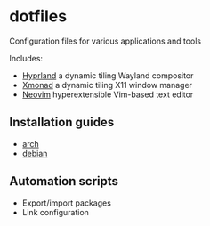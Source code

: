 # dotfiles

Configuration files for various applications and tools

Includes:
- [Hyprland](https://github.com/holmen1/dotfiles/tree/master/dotfiles/hypr) a dynamic tiling Wayland compositor
- [Xmonad](https://github.com/holmen1/dotfiles/tree/master/dotfiles/xmonad) a dynamic tiling X11 window manager
- [Neovim](https://github.com/holmen1/dotfiles/tree/master/dotfiles/nvim) hyperextensible Vim-based text editor

## Installation guides
- [arch](https://github.com/holmen1/dotfiles/tree/master/install/archinstall)
- [debian](https://github.com/holmen1/dotfiles/tree/master/install/debianinstall)

## Automation scripts

* Export/import packages
* Link configuration
